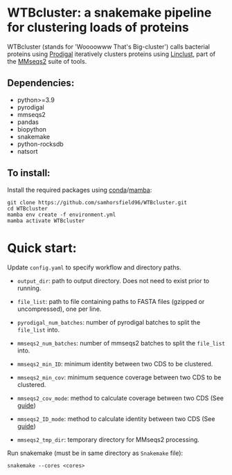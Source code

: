 # WTBcluster: a snakemake pipeline for clustering loads of proteins

WTBcluster (stands for 'Woooowww That's Big-cluster') calls bacterial proteins using [Prodigal](https://bmcbioinformatics.biomedcentral.com/articles/10.1186/1471-2105-11-119) iteratively clusters proteins using [Linclust](https://www.nature.com/articles/s41467-018-04964-5), part of the [MMseqs2](https://www.nature.com/articles/nbt.3988) suite of tools.

## Dependencies:

* python>=3.9
* pyrodigal
* mmseqs2
* pandas
* biopython
* snakemake
* python-rocksdb
* natsort

## To install:

Install the required packages using [conda](https://conda.io/projects/conda/en/latest/user-guide/install/index.html)/[mamba](https://github.com/mamba-org/mamba):

```
git clone https://github.com/samhorsfield96/WTBcluster.git
cd WTBcluster
mamba env create -f environment.yml
mamba activate WTBcluster
```

# Quick start:

Update `config.yaml` to specify workflow and directory paths.
- `output_dir`: path to output directory. Does not need to exist prior to running.
- `file_list`: path to file containing paths to FASTA files (gzipped or uncompressed), one per line.
- `pyrodigal_num_batches`: number of pyrodigal batches to split the `file_list` into.
- `mmseqs2_num_batches`: number of mmseqs2 batches to split the `file_list` into.

- `mmseqs2_min_ID`: minimum identity between two CDS to be clustered.
- `mmseqs2_min_cov`: minimum sequence coverage between two CDS to be clustered.
- `mmseqs2_cov_mode`: method to calculate coverage between two CDS (See [guide](https://mmseqs.com/latest/userguide.pdf))
- `mmseqs2_ID_mode`: method to calculate identity between two CDS (See [guide](https://mmseqs.com/latest/userguide.pdf))
- `mmseqs2_tmp_dir`: temporary directory for MMseqs2 processing.


Run snakemake (must be in same directory as `Snakemake` file):

```
snakemake --cores <cores>
```
